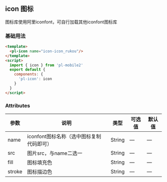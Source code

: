 ## icon 图标
图标库使用阿里iconfont，可自行加载其他iconfont图标库

### 基础用法

```html
<template>
  <pl-icon name="icon-icon_rukou"/>
</template>
<script>
  import { icon } from 'pl-mobile2'
  export default {
    components: {
      'pl-icon': icon
    }
  }
</script>
```

### Attributes
| 参数      | 说明    | 类型      | 可选值       | 默认值   |
|---------- |-------- |---------- |-------------  |-------- |
| name     | iconfont图标名称（选中图标复制代码即可）   | String  | —            |   —     |
| src      | 图片src，与name二选一   | String  | —            |   —     |
| fill     | 图标填充色   | String  | —            |   —     |
| stroke   | 图标描边色   | String  | —            |   —     |

